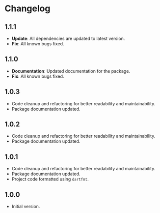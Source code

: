 # Changelog

## 1.1.1

- **Update**: All dependencies are updated to latest version.
- **Fix**: All known bugs fixed.

## 1.1.0

- **Documentation**: Updated documentation for the package.
- **Fix**: All known bugs fixed.

## 1.0.3

- Code cleanup and refactoring for better readability and maintainability.
- Package documentation updated.

## 1.0.2

- Code cleanup and refactoring for better readability and maintainability.
- Package documentation updated.

## 1.0.1

- Code cleanup and refactoring for better readability and maintainability.
- Package documentation updated.
- Project code formatted using `dartfmt`.

## 1.0.0

- Initial version.
